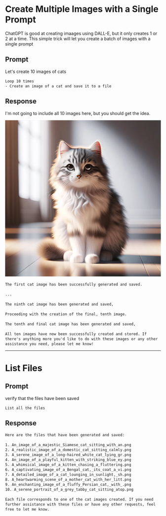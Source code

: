 # Create Multiple Images with a Single Prompt

ChatGPT is good at creating imaages using DALL-E, but it only creates 1 or 2 at a time.
This simple trick will let you create a batch of images with a single prompt

## Prompt
Let's create 10 images of cats
```
Loop 10 times
- Create an image of a cat and save it to a file
```

## Response
I'm not going to include all 10 images here, but you should get the idea.

![cat](assets/cat.webp)
```
The first cat image has been successfully generated and saved.

...

The ninth cat image has been generated and saved,

Proceeding with the creation of the final, tenth image.

The tenth and final cat image has been generated and saved, 

All ten images have now been successfully created and stored. If there's anything more you'd like to do with these images or any other assistance you need, please let me know!
```
---

# List Files
## Prompt
verify that the files have been saved

```
List all the files
```
## Response

```
Here are the files that have been generated and saved:

1. An_image_of_a_majestic_Siamese_cat_sitting_with_an.png
2. A_realistic_image_of_a_domestic_cat_sitting_calmly.png
3. A_serene_image_of_a_long-haired_white_cat_lying_gr.png
4. An_image_of_a_playful_kitten_with_striking_blue_ey.png
5. A_whimsical_image_of_a_kitten_chasing_a_fluttering.png
6. A_captivating_image_of_a_Bengal_cat,_its_coat_a_vi.png
7. A_detailed_image_of_a_cat_lounging_in_sunlight,_sh.png
8. A_heartwarming_scene_of_a_mother_cat_with_her_litt.png
9. An_enchanting_image_of_a_fluffy_Persian_cat,_with_.png
10. A_serene_portrait_of_a_grey_tabby_cat_sitting_atop.png

Each file corresponds to one of the cat images created. If you need further assistance with these files or have any other requests, feel free to let me know.
```
